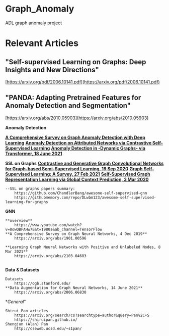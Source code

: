 # Graph_Anomaly

ADL graph anomaly project

# Relevant Articles

"Self-supervised Learning on Graphs: Deep Insights and New Directions"
---

[https://arxiv.org/pdf/2006.10141.pdf](https://arxiv.org/pdf/2006.10141.pdf)


"PANDA: Adapting Pretrained Features for Anomaly Detection and Segmentation"
---

[https://arxiv.org/abs/2010.05903](https://arxiv.org/abs/2010.05903)

**Anomaly Detection**

[**A Comprehensive Survey on Graph Anomaly Detection with Deep Learning**](https://arxiv.org/abs/2010.05903)
[**Anomaly Detection on Attributed Networks via Contrastive Self-Supervised Learning**](https://arxiv.org/abs/2103.00113)
[**Anomaly Detection in -Dynamic Graphs- via Transformer, 18 June 2021**](https://arxiv.org/abs/2106.09876)

[comment]: <> (**A Comprehensive Survey on Graph Anomaly Detection with Deep Learning**)

[comment]: <> (    https://arxiv.org/abs/2106.07178)

[comment]: <> (**Anomaly Detection on Attributed Networks via Contrastive Self-Supervised Learning**)

[comment]: <> (    https://arxiv.org/abs/2103.00113)

[comment]: <> (**Anomaly Detection in -Dynamic Graphs- via Transformer, 18 June 2021**    )

[comment]: <> (    https://arxiv.org/abs/2106.09876)

**SSL on Graphs**
[**Contrastive and Generative Graph Convolutional Networks for Graph-based Semi-Supervised Learning, 19 Sep 2020**](https://arxiv.org/pdf/2009.07111.pdf)
[**Graph Self-Supervised Learning: A Survey, 27 Feb 2021**](    https://arxiv.org/abs/2103.00111)
[**Self-Supervised Graph Representation Learning via Global Context Prediction, 3 Mar 2020**](    https://arxiv.org/abs/2003.01604)

```
--SSL on graphs papers summary:
    https://github.com/ChandlerBang/awesome-self-supervised-gnn
    https://githubmemory.com/repo/DLwbm123/awesome-self-supervised-learning-for-graphs
```

**GNN**

```
**overview**
    https://www.youtube.com/watch?v=8owQBFAHw7E&t=1980s&ab_channel=TensorFlow
**A Comprehensive Survey on Graph Neural Networks, 4 Dec 2019**
    https://arxiv.org/abs/1901.00596
    
**Learning Graph Neural Networks with Positive and Unlabeled Nodes, 8 Mar 2021**
    https://arxiv.org/abs/2103.04683
    
```

**Data & Datasets**

```
Datasets
    https://ogb.stanford.edu/
**Data Augmentation for Graph Neural Networks, 14 June 2021**
    https://arxiv.org/abs/2006.06830
```

**General*"
```
Shirui Pan articles
    https://arxiv.org/search/cs?searchtype=author&query=Pan%2C+S
    https://shiruipan.github.io/
Shengjun (Alan) Pan
    http://cseweb.ucsd.edu/~s1pan/
```
